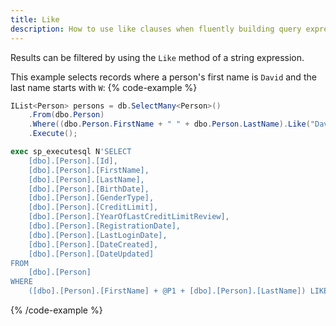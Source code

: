 ```yaml
---
title: Like
description: How to use like clauses when fluently building query expressions.
---
```


Results can be filtered by using the `Like` method of a string expression.

This example selects records where a person's first name is `David` and the last name starts with `W`:
{% code-example %}
```csharp
IList<Person> persons = db.SelectMany<Person>()
	.From(dbo.Person)
	.Where((dbo.Person.FirstName + " " + dbo.Person.LastName).Like("David W%"));
    .Execute();
```
```sql
exec sp_executesql N'SELECT
	[dbo].[Person].[Id],
	[dbo].[Person].[FirstName],
	[dbo].[Person].[LastName],
	[dbo].[Person].[BirthDate],
	[dbo].[Person].[GenderType],
	[dbo].[Person].[CreditLimit],
	[dbo].[Person].[YearOfLastCreditLimitReview],
	[dbo].[Person].[RegistrationDate],
	[dbo].[Person].[LastLoginDate],
	[dbo].[Person].[DateCreated],
	[dbo].[Person].[DateUpdated]
FROM
	[dbo].[Person]
WHERE
	([dbo].[Person].[FirstName] + @P1 + [dbo].[Person].[LastName]) LIKE @P2;',N'@P1 char(1),@P2 char(8)',@P1=' ',@P2='David W%'
```
{% /code-example %}